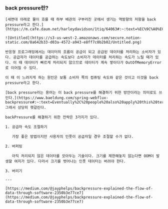 ### back pressure란?
    [세면대 아래로 물이 흐를 때 하부 배관의 구부러진 곳에서 생기는 역방향의 저항을 back pressure라고 한다.](https://m.cafe.daum.net/harleydavidson/1tiq/64063#:~:text=%EC%9C%A0%EC%B2%B4%EA%B0%80%20%ED%9D%90%EB%A5%B4%EB%8A%94%C2%A0%EB%B0%A9%ED%96%A5%EA%B3%BC,%EC%97%AD%EC%95%95%27%EC%9D%B4%EB%9D%BC%EA%B3%A0%EB%8F%84%20%ED%95%A9%EB%8B%88%EB%8B%A4.)
    
    ![Untitled](https://s3-us-west-2.amazonaws.com/secure.notion-static.com/8a642b33-d03a-4572-a943-e8ff7c0b2b02/Untitled.png)
    
    반응형 프로그래밍에서는 데이터의 흐름이 공급이 되고 공급된 데이터를 처리하는 소비자가 있다. 공급자가 데이터를 공급하는 속도보다 소비자가 데이터를 처리하는 속도가 느릴 때가 있다. 이 때 데이터가 빠르게 처리되지 않으므로 데이터가 계속 쌓이다가 OutOfMemoryError로 이어질 수 있다.
    
    이 때 이 느려지게 하는 원인은 보통 소비자 쪽의 컴퓨팅 속도와 같은 것이고 이것을 back pressure라고 한다.
    
    [back pressure라는 용어는 이 back pressure를 해결하기 위한 방안이라는 의미로도 쓰인다.](https://www.baeldung.com/spring-webflux-backpressure#:~:text=Eventually%2C%20people%20also%20apply%20this%20term%20as%20the%20mechanism%20to%20control%20and%20handle%20it.) 그래서 상당히 헷갈린다.
    
    backPressure를 해결하기 위한 전략은 3가지가 있다.

    1. 공급자 속도 조절하기

       가장 좋은 방법이지만 사용자의 인풋이 공급자일 경우 조절할 수가 없다.

    2. 버퍼링

       아직 처리되지 않은 데이터를 모아두는 기술이다. 크기를 제한해놓지 않는다면 OOM이 발생할 여지가 있다. 다라서 크기를 벗어나는 인풋 데이터는 버려야 한다.

    3. 버리기

    ---

    [https://medium.com/@jayphelps/backpressure-explained-the-flow-of-data-through-software-2350b3e77ce7](https://medium.com/@jayphelps/backpressure-explained-the-flow-of-data-through-software-2350b3e77ce7)
